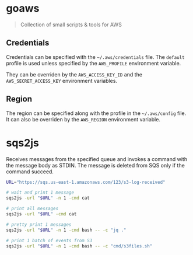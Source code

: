 # goaws

> Collection of small scripts & tools for AWS

## Credentials

Credentials can be specified with the `~/.aws/credentials` file.
The `default` profile is used unless specified by the `AWS_PROFILE` environment variable.

They can be overriden by the `AWS_ACCESS_KEY_ID` and the `AWS_SECRET_ACCESS_KEY` environment variables.

## Region

The region can be specified along with the profile in the `~/.aws/config` file.
It can also be overriden by the `AWS_REGION` environment variable.

# sqs2js

Receives messages from the specified queue and invokes a command with the message body as STDIN.
The message is deleted from SQS only if the command succeed.

```bash
URL="https://sqs.us-east-1.amazonaws.com/123/s3-log-received"

# wait and print 1 message
sqs2js -url "$URL" -n 1 -cmd cat

# print all messages
sqs2js -url "$URL" -cmd cat

# pretty print 1 messages
sqs2js -url "$URL" -n 1 -cmd bash -- -c "jq ."

# print 1 batch of events from S3
sqs2js -url "$URL" -n 1 -cmd bash -- -c "cmd/s3files.sh"
```
